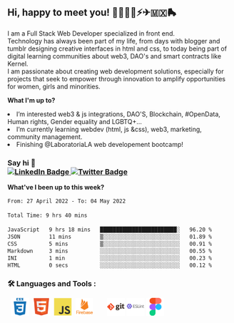 <h2> Hi, happy to meet you! 🌈👩🏽‍💻⚡️✈🇲🇽🛼 </h2>
<p> I am a Full Stack Web Developer specialized in front end. <br>
Technology has always been part of my life, from days with blogger and tumblr designing creative interfaces in html and css, to today being part of digital learning communities about web3, DAO's and smart contracts like Kernel. <br>
I am passionate about creating web development solutions, especially for projects that seek to empower through innovation to amplify opportunities for women, girls and minorities. </p>

<p> <b> What I'm up to? </b> 
<li> I’m interested web3 & js integrations, DAO'S, Blockchain, #OpenData, Human rights, Gender equality and LGBTQ+... </li>
<li>I’m currently learning webdev (html, js &css), web3, marketing, community management. </li>
<li> Finishing @LaboratoriaLA web developement bootcamp!</li></p>

<h3> Say hi 👋 <div id="badges">
  <a href="https://www.linkedin.com/in/marianahuesca/">
    <img src="https://img.shields.io/badge/LinkedIn-blue?style=for-the-badge&logo=linkedin&logoColor=white" alt="LinkedIn Badge"/>
  </a>
  <a href="https://twitter.com/0xMariana">
    <img src="https://img.shields.io/badge/Twitter-blue?style=for-the-badge&logo=twitter&logoColor=white" alt="Twitter Badge"/>
  </a>
</div></h3>

<b> What've I been up to this week?</b>

<!--START_SECTION:waka-->

```text
From: 27 April 2022 - To: 04 May 2022

Total Time: 9 hrs 40 mins

JavaScript   9 hrs 18 mins   ████████████████████████░   96.20 %
JSON         11 mins         ▒░░░░░░░░░░░░░░░░░░░░░░░░   01.89 %
CSS          5 mins          ▒░░░░░░░░░░░░░░░░░░░░░░░░   00.91 %
Markdown     3 mins          ░░░░░░░░░░░░░░░░░░░░░░░░░   00.55 %
INI          1 min           ░░░░░░░░░░░░░░░░░░░░░░░░░   00.23 %
HTML         0 secs          ░░░░░░░░░░░░░░░░░░░░░░░░░   00.12 %
```

<!--END_SECTION:waka-->
### :hammer_and_wrench: Languages and Tools :
<div>
 <! --- <img src="https://github.com/devicons/devicon/blob/master/icons/react/react-original-wordmark.svg" title="React" alt="React" width="40" height="40"/>&nbsp;
  <img src="https://github.com/devicons/devicon/blob/master/icons/css3/css3-plain-wordmark.svg"  title="CSS3" alt="CSS" width="40" height="40"/>&nbsp;
  <img src="https://github.com/devicons/devicon/blob/master/icons/html5/html5-original.svg" title="HTML5" alt="HTML" width="40" height="40"/>&nbsp;
  <img src="https://github.com/devicons/devicon/blob/master/icons/javascript/javascript-original.svg" title="JavaScript" alt="JavaScript" width="40" height="40"/>&nbsp;
  <img src="https://github.com/devicons/devicon/blob/master/icons/firebase/firebase-plain-wordmark.svg" title="Firebase" alt="Firebase" width="40" height="40"/>&nbsp;
<! --- <img src="https://github.com/devicons/devicon/blob/master/icons/mysql/mysql-original-wordmark.svg" title="MySQL"  alt="MySQL" width="40" height="40"/>&nbsp;
<! ---  <img src="https://github.com/devicons/devicon/blob/master/icons/nodejs/nodejs-original-wordmark.svg" title="NodeJS" alt="NodeJS" width="40" height="40"/>&nbsp;
  <! --- <img src="https://github.com/devicons/devicon/blob/master/icons/amazonwebservices/amazonwebservices-plain-wordmark.svg" title="AWS" alt="AWS" width="40" height="40"/>&nbsp;
  <img src="https://github.com/devicons/devicon/blob/master/icons/git/git-original-wordmark.svg" title="Git" **alt="Git" width="40" height="40"/>
  <img src="https://github.com/devicons/devicon/blob/master/icons/eslint/eslint-original-wordmark.svg" title="Eslint" **alt="Eslint" width="40" height="40"/>
   <img src="https://github.com/devicons/devicon/blob/master/icons/figma/figma-original.svg" title="Figma" **alt="Figma" width="40" height="40"/>
</div>
